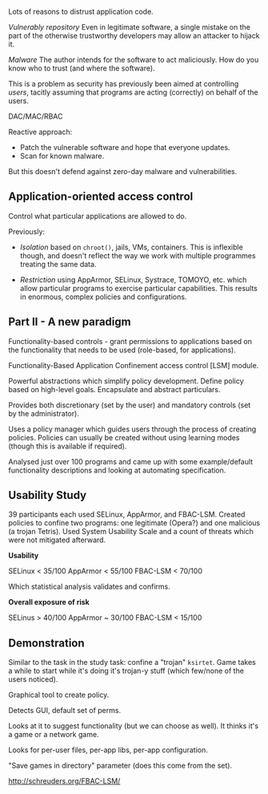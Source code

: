 ---
---

Lots of reasons to distrust application code. 

*Vulnerably repository* Even in legitimate software, a single mistake on the
part of the otherwise trustworthy developers may allow an attacker to hijack
it.

*Malware* The author intends for the software to act maliciously. How do you
know who to trust (and where the software).

This is a problem as security has previously been aimed at controlling
*users*, tacitly assuming that programs are acting (correctly) on behalf of
the users.

DAC/MAC/RBAC

Reactive approach: 

* Patch the vulnerable software and hope that everyone updates. 
* Scan for known malware.

But this doesn't defend against zero-day malware and vulnerabilities.

Application-oriented access control
-----------------------------------

Control what particular applications are allowed to do.

Previously:

- *Isolation* based on `chroot()`, jails, VMs, containers. This is inflexible
  though, and doesn't reflect the way we work with multiple programmes
  treating the same data.

- *Restriction* using AppArmor, SELinux, Systrace, TOMOYO, etc. which allow
  particular programs to exercise particular capabilities. This results in
  enormous, complex policies and configurations.

Part II - A new paradigm
------------------------

Functionality-based controls - grant permissions to applications based on the
functionality that needs to be used (role-based, for applications).

Functionality-Based Application Confinement access control [LSM] module.

Powerful abstractions which simplify policy development. Define policy based
on high-level goals. Encapsulate and abstract particulars.

Provides both discretionary (set by the user) and mandatory controls (set by
the administrator).

Uses a policy manager which guides users through the process of creating
policies. Policies can usually be created without using learning modes (though
this is available if required).

Analysed just over 100 programs and came up with some example/default
functionality descriptions and looking at automating specification.

Usability Study
---------------

39 participants each used SELinux, AppArmor, and FBAC-LSM. Created policies to
confine two programs: one legitimate (Opera?) and one malicious (a trojan
Tetris). Used System Usability Scale and a count of threats which were not
mitigated afterward.

**Usability**

SELinux < 35/100
AppArmor < 55/100
FBAC-LSM < 70/100

Which statistical analysis validates and confirms.

**Overall exposure of risk**

SELinus > 40/100
AppArmor ~ 30/100
FBAC-LSM < 15/100

Demonstration
-------------

Similar to the task in the study task: confine a "trojan" `ksirtet`. Game
takes a while to start while it's doing it's trojan-y stuff (which few/none of
the users noticed).

Graphical tool to create policy.

Detects GUI, default set of perms. 

Looks at it to suggest functionality (but we can choose as well). It thinks
it's a game or a network game.

Looks for per-user files, per-app libs, per-app configuration.

"Save games in directory" parameter (does this come from the set).

http://schreuders.org/FBAC-LSM/